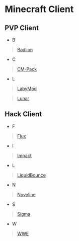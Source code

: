 # Minecraft Client

## PVP Client

- B

> [Badlion](http://badlion.net)

- C

> [CM-Pack](http://cm-pack.pl)

- L

> [LabyMod](http://labymod.net)

> [Lunar](http://lunarclient.net)

## Hack Client

- F

> [Flux](http://flux.today)

- I

> [Impact](http://impactclient.net)

- L

> [LiquidBounce](http://liquidbounce.net)

- N

> [Novoline](http://novoline.wtf)

- S

> [Sigma](http://sigmaclient.info)

- W

> [WWE](http://wweclient.com)
